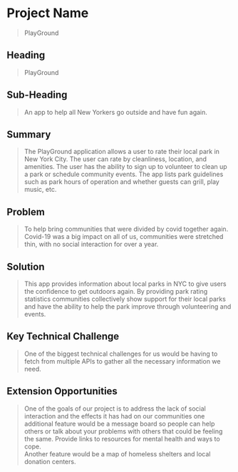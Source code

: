 # Project Name #
 > PlayGround
## Heading ##
 > PlayGround

## Sub-Heading ##
  > An app to help all New Yorkers go outside and have fun again.

## Summary ##
  > The PlayGround application allows a user to rate their local park in New York City. The user can rate by cleanliness, location, and amenities. The user has the ability to sign up to volunteer to clean up a park or schedule community events. The app lists park guidelines such as park hours of operation and whether guests can grill, play music, etc.

## Problem ##
  > To help bring communities that were divided by covid together again. Covid-19 was a big impact on all of us, communities were stretched thin, with no social interaction for over a year. 
  
## Solution ##
  > This app provides information about local parks in NYC to give users the confidence to get outdoors again. By providing park rating statistics communities collectively show support for their local parks and have the ability to help the park improve through volunteering and events.

## Key Technical Challenge ##
  > One of the biggest technical challenges for us would be having to fetch from multiple APIs to gather all the necessary information we need.

## Extension Opportunities ##
  > One of the goals of our project is to address the lack of social interaction and the effects it has had on our communities one additional feature would be a message board so people can help others or talk about your problems with others that could be feeling the same. Provide links to resources for mental health and ways to cope.  
  > Another feature would be a map of homeless shelters and local donation centers.